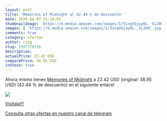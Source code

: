 ```yaml
---
layout: post
title: 'Memories of Midnight al 42.44 % de descuento'
date: 2020-04-07 21:19:03
thumbnailImage: 'https://m.media-amazon.com/images/I/51xqVGjayNL._SL200_.jpg'
images: [ 'https://m.media-amazon.com/images/I/51xqVGjayNL._SL200_.jpg' ]
comments: true
category: ofertas
author: ring
slug: 1597770116
description:
actualPrice: 22.42 USD
comparePrice: 38.95 USD
inStock: true
---
```


Ahora mismo tienes [Memories of Midnight](https://www.amazon.com/dp/1597770116/?tag=redken08-20) a 22.42 USD (original: 38.95 USD) (42.44 %  de descuento) en el siguiente enlace!

[![](https://m.media-amazon.com/images/I/51xqVGjayNL._SL200_.jpg)](https://www.amazon.com/dp/1597770116/?tag=redken08-20)

[Visítala!!!](https://www.amazon.com/dp/1597770116/?tag=redken08-20)

[Consulta otras ofertas en nuestro canal de telegram](https://t.me/s/ofertas25)
